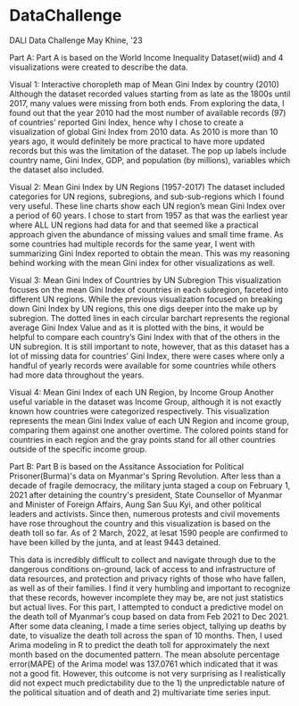 # DataChallenge
DALI Data Challenge
May Khine, '23


Part A: Part A is based on the World Income Inequality Dataset(wiid) and 4 visualizations were created to describe the data. 

Visual 1: Interactive choropleth map of Mean Gini Index by country (2010) 
	Although the dataset recorded values starting from as late as the 1800s until 2017, many values were missing from both ends. From exploring the data, I found out that the year 2010 had the most number of available records (97) of countries’ reported Gini Index, hence why I chose to create a visualization of global Gini Index from 2010 data. As 2010 is more than 10 years ago, it would definitely be more practical to have more updated records but this was the limitation of the dataset. The pop up labels include country name, Gini Index, GDP, and population (by millions), variables which the dataset also included. 


Visual 2: Mean Gini Index by UN Regions (1957-2017) 
	The dataset included categories for UN regions, subregions, and sub-sub-regions which I found very useful. These line charts show each UN region’s mean Gini Index over a period of 60 years. I chose to start from 1957 as that was the earliest year where ALL UN regions had data for and that seemed like a practical approach given the abundance of missing values and small time frame. As some countries had multiple records for the same year, I went with summarizing Gini Index reported to obtain the mean. This was my reasoning behind working with the mean Gini index for other visualizations as well. 


Visual 3: Mean Gini Index of Countries by UN Subregion 
	This visualization focuses on the mean Gini Index of countries in each subregion, faceted into different UN regions. While the previous visualization focused on breaking down Gini Index by UN regions, this one digs deeper into the make up by subregion. The dotted lines in each circular barchart represents the regional average Gini Index Value and as it is plotted with the bins, it would be helpful to compare each country’s Gini Index with that of the others in the UN subregion. It is still important to note, however, that as this dataset has a lot of missing data for countries’ Gini Index, there were cases where only a handful of yearly records were available for some countries while others had more data throughout the years. 


Visual 4: Mean Gini Index of each UN Region, by Income Group
	Another useful variable in the dataset was Income Group, although it is not exactly known how countries were categorized respectively. This visualization represents the mean Gini Index value of each UN Region and income group, comparing them against one another overtime. The colored points stand for countries in each region and the gray points stand for all other countries outside of the specific income group. 



Part B: Part B is based on the Assitance Association for Political Prisoner(Burma)'s data on Myanmar's Spring Revolution. After less than a decade of fragile democracy, the military junta staged a coup on February 1, 2021 after detaining the country's president, State Counsellor of Myanmar and Minister of Foreign Affairs, Aung San Suu Kyi, and other political leaders and activists. Since then, numerous protests and civil movements have rose throughout the country and this visualization is based on the death toll so far. As of 2 March, 2022, at lesat 1590 people are confirmed to have been killed by the junta, and at least 9443 detained. 

   This data is incredibly difficult to collect and navigate through due to the dangerous conditions on-ground, lack of access to and infrastructure of data resources, and protection and privacy rights of those who have fallen, as well as of their families. I find it very humbling and important to recognize that these records, however incomplete they may be, are not just statistics but actual lives. For this part, I attempted to conduct a predictive model on the death toll of Myanmar’s coup based on data from Feb 2021 to Dec 2021. After some data cleaning, I made a time series object, tallying up deaths by date, to visualize the death toll across the span of 10 months. Then, I used Arima modeling in R to predict the death toll for approximately the next month based on the documented pattern. The mean absolute percentage error(MAPE) of the Arima model was 137.0761 which indicated that it was not a good fit. However, this outcome is not very surprising as I realistically did not expect much predictability due to the 1) the unpredictable nature of the political situation and of death and 2) multivariate time series input. 

